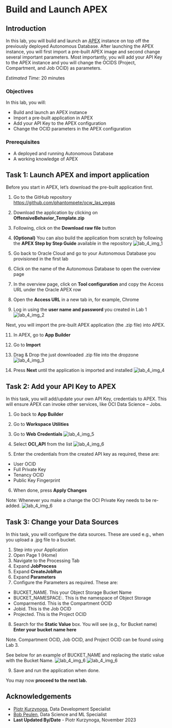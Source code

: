 # Build and Launch APEX

## Introduction

In this lab, you will build and launch an [APEX](https://apex.oracle.com/en/) instance on top off the previously deployed Autonomous Database. After launching the APEX instance, you will first import a pre-built APEX image and second change several important parameters. Most importantly, you will add your API Key to the APEX instance and you will change the OCIDS (Project, Compartment, and Job OCID) as parameters.

*Estimated Time:* 20 minutes

### Objectives

In this lab, you will:
* Build and launch an APEX instance
* Import a pre-built application in APEX
* Add your API Key to the APEX configuration
* Change the OCID parameters in the APEX configuration

### Prerequisites

* A deployed and running Autonomous Database
* A working knowledge of APEX


## Task 1: Launch APEX and import application

Before you start in APEX, let’s download the pre-built application first.
1. Go to the GitHub repository https://github.com/phantompete/ocw_las_vegas
2. Download the application by clicking on **OffensiveBehavior_Template.zip**
3. Following, click on the **Download raw file** button
4. **(Optional)** You can also build the application from scratch by following the **APEX Step by Step Guide** available in the repository
  ![lab_4_img_1](images/lab_4_img_1.JPG)


4. Go back to Oracle Cloud and go to your Autonomous Database you provisioned in the first lab
5. Click on the name of the Autonomous Database to open the overview page
6. In the overview page, click on **Tool configuration** and copy the Access URL under the Oracle APEX row
7. Open the **Access URL** in a new tab in, for example, Chrome
8. Log in using the **user name and password** you created in Lab 1
  ![lab_4_img_2](images/lab_4_img_2.JPG)

Next, you will import the pre-built APEX application (the .zip file) into APEX.

11.	In APEX, go to **App Builder**
12.	Go to **Import**
13.	Drag & Drop the just downloaded .zip file into the dropzone
    ![lab_4_img_3](images/lab_4_img_3.JPG)
   	
15.	Press **Next** until the application is imported and installed
    ![lab_4_img_4](images/lab_4_img_4.JPG)

## Task 2: Add your API Key to APEX

In this task, you will add/update your own API Key, credentials to APEX. This will ensure APEX can invoke other services, like OCI Data Science – Jobs.

1. Go back to **App Builder**
2. Go to **Workspace Utilities**
3. Go to **Web Credentials**
![lab_4_img_5](images/lab_4_img_5.JPG)

4. Select **OCI_API** from the list
![lab_4_img_6](images/lab_4_img_6.JPG)

6. Enter the credentials from the created API key as required, these are:
* User OCID
* Full Private Key
* Tenancy OCID
* Public Key Fingerprint

6.	When done, press **Apply Changes**

Note: Whenever you make a change the OCI Private Key needs to be re-added.
![lab_4_img_6](images/lab_4_img_7.JPG)

## Task 3: Change your Data Sources

In this task, you will configure the data sources. These are used e.g., when you upload a .jpg file to a bucket.

1.	Step into your Application
2.	Open Page 1 (Home) 
3.	Navigate to the Processing Tab
4.	Expand **JobProcess**
5.	Expand **CreateJobRun**
6.	Expand **Parameters**
7.	Configure the Parameters as required. These are:
* BUCKET_NAME. This your Object Storage Bucket Name
* BUCKET_NAMESPACE:. This is the namespace of Object Storage
* Comparmentid. This is the Compartment OCID
* Jobid. This is the Job OCID
* Projected. This is the Project OCID

8. Search for the **Static Value** box. You will see (e.g., for Bucket name) **Enter your bucket name here**

Note. Compartment OCID, Job OCID, and Project OCID can be found using Lab 3.

See below for an example of BUCKET_NAME and replacing the static value with the Bucket Name.
![lab_4_img_6](images/lab_4_img_8.JPG)
![lab_4_img_6](images/lab_4_img_9.JPG)

9.	Save and run the application when done.

You may now **proceed to the next lab.**

## Acknowledgements
* [Piotr Kurzynoga](https://www.linkedin.com/in/piotr-kurzynoga/), Data Development Specialist
* [Bob Peulen](https://www.linkedin.com/in/bobpeulen/), Data Science and ML Specialist
* **Last Updated By/Date** - Piotr Kurzynoga, November 2023
